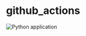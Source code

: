 # github_actions

![Python application](https://github.com/kumada713/github_actions/workflows/Python%20application/badge.svg)
